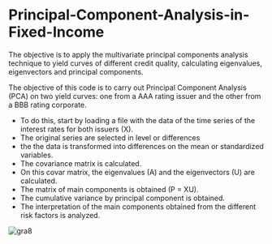 # Principal-Component-Analysis-in-Fixed-Income
The objective is to apply the multivariate principal components analysis technique to yield curves of different credit quality, calculating eigenvalues, eigenvectors and principal components.

The objective of this code is to carry out Principal Component Analysis (PCA) on two yield curves: one from a AAA rating issuer and the other from a BBB rating corporate.

- To do this, start by loading a file with the data of the time series of the interest rates for both issuers (X).
- The original series are selected in level or differences
- the the data is transformed into differences on the mean or standardized variables.
- The covariance matrix is calculated.
- On this covar matrix, the eigenvalues (A) and the eigenvectors (U) are calculated.
- The matrix of main components is obtained (P = XU).
- The cumulative variance by principal component is obtained.
- The interpretation of the main components obtained from the different risk factors is analyzed.


![gra8](https://user-images.githubusercontent.com/101003293/156915108-97024091-3915-4fd0-b150-2085cdd58594.png)
